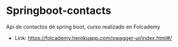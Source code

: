 # Springboot-contacts

Api de contactos de spring boot, curso realizado en Folcademy

- Link: https://folcademy.herokuapp.com/swagger-ui/index.html#/
